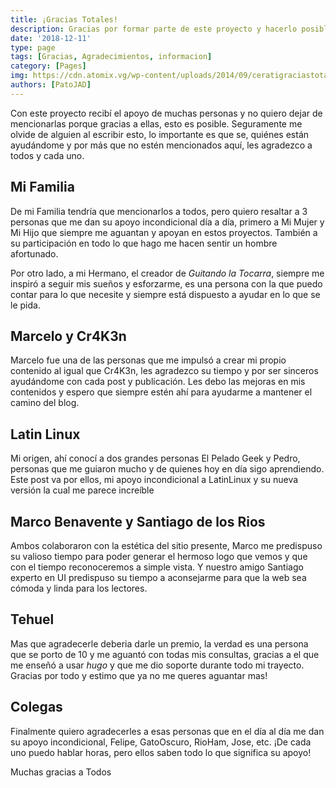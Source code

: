 ```yaml
---
title: ¡Gracias Totales!
description: Gracias por formar parte de este proyecto y hacerlo posible
date: '2018-12-11'
type: page
tags: [Gracias, Agradecimientos, informacion]
category: [Pages]
img: https://cdn.atomix.vg/wp-content/uploads/2014/09/ceratigraciastotales.png
authors: [PatoJAD]
---
```


Con este proyecto recibí el apoyo de muchas personas y no quiero dejar de mencionarlas porque gracias a ellas, esto es posible. Seguramente me olvide de alguien al escribir esto, lo importante es que se, quiénes están ayudándome y por más que no estén mencionados aquí, les agradezco a todos y cada uno.

## Mi Familia

De mi Familia tendría que mencionarlos a todos, pero quiero resaltar a 3 personas que me dan su apoyo incondicional día a día, primero a Mi Mujer y Mi Hijo que siempre me aguantan y apoyan en estos proyectos. También a su participación en todo lo que hago me hacen sentir un hombre afortunado.

Por otro lado, a mi Hermano, el creador de _Guitando la Tocarra_, siempre me inspiró a seguir mis sueños y esforzarme, es una persona con la que puedo contar para lo que necesite y siempre está dispuesto a ayudar en lo que se le pida.

## Marcelo y Cr4K3n

Marcelo fue una de las personas que me impulsó a crear mi propio contenido al igual que Cr4K3n, les agradezco su tiempo y por ser sinceros ayudándome con cada post y publicación. Les debo las mejoras en mis contenidos y espero que siempre estén ahí para ayudarme a mantener el camino del blog.

## Latin Linux

Mi origen, ahí conocí a dos grandes personas El Pelado Geek y Pedro, personas que me guiaron mucho y de quienes hoy en día sigo aprendiendo. Este post va por ellos, mi apoyo incondicional a LatinLinux y su nueva versión la cual me parece increíble

## Marco Benavente y Santiago de los Rios

Ambos colaboraron con la estética del sitio presente, Marco me predispuso su valioso tiempo para poder generar el hermoso logo que vemos y que con el tiempo reconoceremos a simple vista. Y nuestro amigo Santiago experto en UI predispuso su tiempo a aconsejarme para que la web sea cómoda y linda para los lectores.

## Tehuel

Mas que agradecerle deberia darle un premio, la verdad es una persona que se porto de 10 y me aguantó con todas mis consultas, gracias a el que me enseñó a usar _hugo_ y que me dio soporte durante todo mi trayecto. Gracias por todo y estimo que ya no me queres aguantar mas!

## Colegas

Finalmente quiero agradecerles a esas personas que en el día al día me dan su apoyo incondicional, Felipe, GatoOscuro, RioHam, Jose, etc. ¡De cada uno puedo hablar horas, pero ellos saben todo lo que significa su apoyo!

Muchas gracias a Todos
